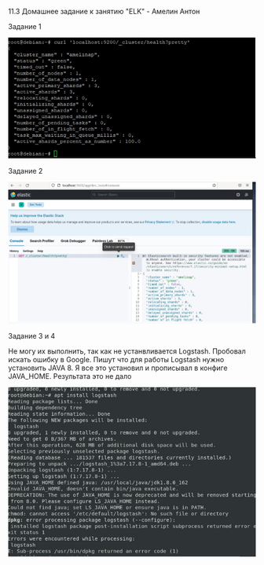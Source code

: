 11.3 Домашнее задание к занятию "ELK" - Амелин Антон

Задание 1

![alt test](https://github.com/xZuLuSx/disaster-recovery/blob/main/elk1.jpg)

Задание 2

![alt test](https://github.com/xZuLuSx/disaster-recovery/blob/main/elk2.jpg)

Задание 3 и 4

Не могу их выполнить, так как не устанвливается Logstash. Пробовал искать ошибку в Google. Пишут что для работы Logstash нужно установить JAVA 8. Я все это установил и прописывал в конфиге JAVA_HOME. Результата это не дало


![alt test](https://github.com/xZuLuSx/disaster-recovery/blob/main/elk%203%20error.jpg)
